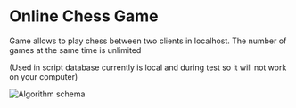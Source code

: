 # Online Chess Game

Game allows to play chess between two clients in localhost. The number of games at the same time is unlimited

(Used in script database currently is local and during test so it will not work on your computer)



![Algorithm schema](https://github.com/Pawel-Guzik/Online-Chess-Game/blob/main/img/chessphho.PNG)

